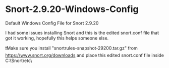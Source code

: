 # Snort-2.9.20-Windows-Config
Default Windows Config File for Snort 2.9.20



I had some issues installing Snort and this is the edited snort.conf file that got it working, hopefully this helps someone else.


❗️Make sure you install "snortrules-snapshot-29200.tar.gz" from https://www.snort.org/downloads and place this edited snort.conf file inside C:\Snort\etc\
